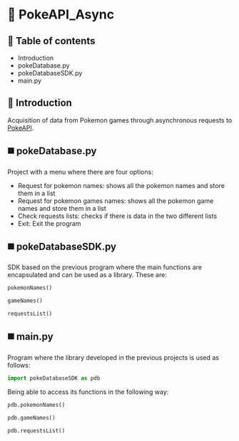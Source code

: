 #  🔴 PokeAPI_Async
## 📝 Table of contents

- Introduction
- pokeDatabase<!---->.py
- pokeDatabaseSDK<!---->.py
- main<!---->.py

## 📔 Introduction

Acquisition of data from Pokemon games through asynchronous requests to [PokeAPI](https://pokeapi.co/).

## ◼️ pokeDatabase<!---->.py

Project with a menu where there are four options:
- Request for pokemon names: shows all the pokemon names and store them in a list
- Request for pokemon games names: shows all the pokemon game names and store them in a list
- Check requests lists: checks if there is data in the two different lists
- Exit: Exit the program

## ◼️ pokeDatabaseSDK<!---->.py

SDK based on the previous program where the main functions are encapsulated and can be used as a library. These are:

```py
pokemonNames()
```

```py
gameNames()
```

```py
requestsList()
```

## ◼️ main<!---->.py
Program where the library developed in the previous projects is used as follows:

```py
import pokeDatabaseSDK as pdb
```

Being able to access its functions in the following way:

```py
pdb.pokemonNames()
```

```py
pdb.gameNames()
```

```py
pdb.requestsList()
```